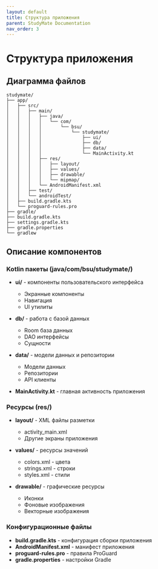 ```yaml
---
layout: default
title: Структура приложения
parent: StudyMate Documentation
nav_order: 3
---
```


# Структура приложения

## Диаграмма файлов

```
studymate/
├── app/
│   ├── src/
│   │   ├── main/
│   │   │   ├── java/
│   │   │   │   └── com/
│   │   │   │       └── bsu/
│   │   │   │           └── studymate/
│   │   │   │               ├── ui/
│   │   │   │               ├── db/
│   │   │   │               ├── data/
│   │   │   │               └── MainActivity.kt
│   │   │   ├── res/
│   │   │   │   ├── layout/
│   │   │   │   ├── values/
│   │   │   │   ├── drawable/
│   │   │   │   └── mipmap/
│   │   │   └── AndroidManifest.xml
│   │   ├── test/
│   │   └── androidTest/
│   ├── build.gradle.kts
│   └── proguard-rules.pro
├── gradle/
├── build.gradle.kts
├── settings.gradle.kts
├── gradle.properties
└── gradlew
```

## Описание компонентов

### Kotlin пакеты (java/com/bsu/studymate/)
- **ui/** - компоненты пользовательского интерфейса
  - Экранные компоненты
  - Навигация
  - UI утилиты

- **db/** - работа с базой данных
  - Room база данных
  - DAO интерфейсы
  - Сущности

- **data/** - модели данных и репозитории
  - Модели данных
  - Репозитории
  - API клиенты

- **MainActivity.kt** - главная активность приложения

### Ресурсы (res/)
- **layout/** - XML файлы разметки
  - activity_main.xml
  - Другие экраны приложения

- **values/** - ресурсы значений
  - colors.xml - цвета
  - strings.xml - строки
  - styles.xml - стили

- **drawable/** - графические ресурсы
  - Иконки
  - Фоновые изображения
  - Векторные изображения

### Конфигурационные файлы
- **build.gradle.kts** - конфигурация сборки приложения
- **AndroidManifest.xml** - манифест приложения
- **proguard-rules.pro** - правила ProGuard
- **gradle.properties** - настройки Gradle 